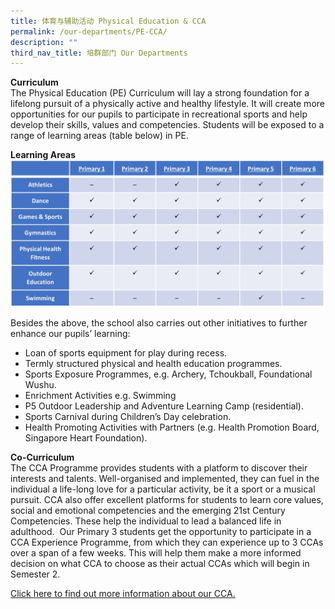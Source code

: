 ```yaml
---
title: 体育与辅助活动 Physical Education & CCA
permalink: /our-departments/PE-CCA/
description: ""
third_nav_title: 培群部门 Our Departments
---
```



**Curriculum**<br>
The Physical Education (PE) Curriculum will lay a strong foundation for a lifelong pursuit of a physically active and healthy lifestyle. It will create more opportunities for our pupils to participate in recreational sports and help develop their skills, values and competencies. Students will be exposed to a range of learning areas (table below) in PE.

**Learning Areas** <br>
![PECCA1](/images/Our%20Programmes/PECCA1.jpg)

Besides the above, the school also carries out other initiatives to further enhance our pupils’ learning:
* Loan of sports equipment for play during recess.
* Termly structured physical and health education programmes.
* Sports Exposure Programmes, e.g. Archery, Tchoukball, Foundational Wushu.
* Enrichment Activities e.g. Swimming
* P5 Outdoor Leadership and Adventure Learning Camp (residential).
* Sports Carnival during Children’s Day celebration.
* Health Promoting Activities with Partners (e.g. Health Promotion Board, Singapore Heart Foundation).

**Co-Curriculum**<br>
The CCA Programme provides students with a platform to discover their interests and talents. Well-organised and implemented, they can fuel in the individual a life-long love for a particular activity, be it a sport or a musical pursuit. CCA also offer excellent platforms for students to learn core values, social and emotional competencies and the emerging 21st Century Competencies. These help the individual to lead a balanced life in adulthood. 
Our Primary 3 students get the opportunity to participate in a CCA Experience Programme, from which they can experience up to 3 CCAs over a span of a few weeks. This will help them make a more informed decision on what CCA to choose as their actual CCAs which will begin in Semester 2.

[Click here to find out more information about our CCA. ](https://sites.google.com/moe.edu.sg/ccainfo/)